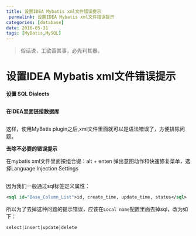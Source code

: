 ```yaml
---
title: 设置IDEA Mybatis xml文件错误提示
 permalink: 设置IDEA Mybatis xml文件错误提示 
categories: [database]
date: 2016-05-31
tags: [MyBatis,MySQL]
---
```


> 俗话说，工欲善其事，必先利其器。

# 设置IDEA Mybatis xml文件错误提示

**设置 SQL Dialects**

![]()

**在IDEA里面链接数据库**

![]()

这样，使用MyBatis plugin之后,xml文件里面就可以是语法错误了，方便排除问题。

**去除不必要的错误提示**

在mybatis xml文件里面按组合键：alt + enten  弹出意图动作和快速修复菜单，选择Language Injection Settings

![]()

因为我们一般通过sql标签定义属性：

```xml
<sql id="Base_Column_List">id, create_time, update_time, status</sql>
```

所以为了去掉这种问题的提示错误，应该在`Local name`配置里面去掉sql，改为如下：

```
select|insert|update|delete
```


